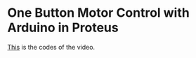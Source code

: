 # One Button Motor Control with Arduino in Proteus

[This](https://youtu.be/6CU2phZ7-OU) is the codes of the video.
